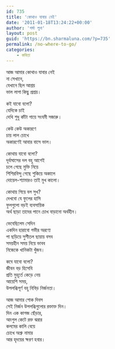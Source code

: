 ```yaml
---
id: 735
title: 'কোথাও যাবার নেই'
date: '2011-01-18T13:24:22+00:00'
author: 'শর্মা লুনা'
layout: post
guid: 'https://bn.sharmaluna.com/?p=735'
permalink: /no-where-to-go/
categories:
    - কবিতা
---
```


আজ আমার কোথাও যাবার নেই  
না সেখানে,  
যেখানে ছিল আশ্রয়  
ভাল লাগা কিছু প্রশ্রয়।

কই যাবো বলো?  
যেদিকে চাই  
দেখি শুধু কাঁটা গায়ে সংযমী সজারু।

কেউ কেউ অকারণে  
চায় লাল চোখে  
অকারণেই আবার বাসে ভাল।

কোথায় যাবো বলো?  
দূর্বাঘাসের দল বহু আগেই  
চলে গেছে মুক্তি নিয়ে  
শিশিরবিন্দু গেছে শুকিয়ে অকালে  
দোয়েল-শ্যামারও তাই মুখ কালো।

কোথায় গিয়ে বল সুখ?  
দেখবো যে ফুলের হাসি  
ফুলগুলো বড়ই ব্যবসায়িক  
অর্থ ছাড়া তাদের পানে চোখ বাড়ানো অর্থহীন।

ভেবেছিলেম সেদিন  
একদিন হারাবো গভীর অরণ্যে  
পা ছড়িয়ে সুশীতল ছায়ায় বসব  
সময়হীন সময় নিয়ে ভাবব  
নিজেকে খানিকটা খুঁজব।

কবে যাবো বলো?  
জীবন বড় হিসেবি  
প্রতি মুহূর্তে কেড়ে নেয়  
আয়েশি সময়,  
উপলব্ধিপূর্ণ বহু নিবিড় নির্জনতা।

আজ আমার শোক দিবস  
সেই নির্জন উপলব্ধিগুলোর রক্তাক্ত দিন।  
দিন এক কাগজ ছেঁড়ার,  
আংগুল কেটে রক্ত ঝরার  
কলমের কালি বেয়ে  
চোখে অশ্রু নামার  
আর হৃদয়ের ক্ষরণ হবার।